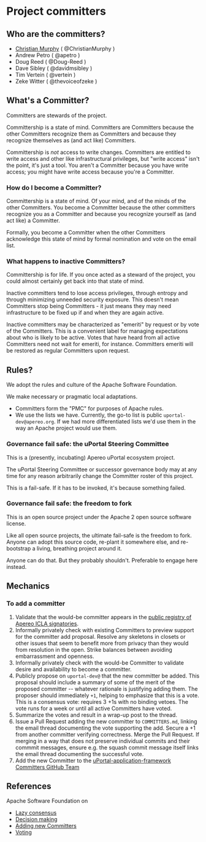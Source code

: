 # Project committers

## Who are the committers?

+ [Christian Murphy][Christian Murphy committer election record] ( @ChristianMurphy )
+ Andrew Petro ( @apetro )
+ Doug Reed ( @Doug-Reed )
+ Dave Sibley ( @davidmsibley )
+ Tim Vertein ( @vertein )
+ Zeke Witter ( @thevoiceofzeke )

## What's a Committer?

Committers are stewards of the project.

Committership is a state of mind. Committers are Committers because the other Committers recognize them as Committers and because they recognize themselves as (and act like) Committers.

Committership is *not* access to write changes. Committers are entitled to write access and other like infrastructural privileges, but "write access" isn't the point, it's just a tool. You aren't a Committer because you have write access; you might have write access because you're a Committer.

### How do I become a Committer?

Committership is a state of mind. Of your mind, and of the minds of the other Committers. You become a Committer because the other committers recognize you as a Committer and because you recognize yourself as (and act like) a Committer.

Formally, you become a Committer when the other Committers acknowledge this state of mind by formal nomination and vote on the email list.

### What happens to inactive Committers?

Committership is for life. If you once acted as a steward of the project, you could almost certainly get back into that state of mind.

Inactive committers tend to lose access privileges, through entropy and through minimizing unneeded security exposure. This doesn't mean Committers stop being Committers - it just means they may need infrastructure to be fixed up if and when they are again active.

Inactive committers may be characterized as "emeriti" by request or by vote of the Committers. This is a convenient label for managing expectations about who is likely to be active. Votes that have heard from all active Committers need not wait for emeriti, for instance. Committers emeriti will be restored as regular Committers upon request.

## Rules?

We adopt the rules and culture of the Apache Software Foundation.

We make necessary or pragmatic local adaptations.

+ Committers form the "PMC" for purposes of Apache rules.
+ We use the lists we have. Currently, the go-to list is public  `uportal-dev@apereo.org`. If we had more differentiated lists we'd use them in the way an Apache project would use them.

### Governance fail safe: the uPortal Steering Committee

This is a (presently, incubating) Apereo uPortal ecosystem project.

The uPortal Steering Committee or successor governance body may at any time for any reason arbitrarily change the Committer roster of this project.

This is a fail-safe. If it has to be invoked, it's because something failed.

### Governance fail safe: the freedom to fork

This is an open source project under the Apache 2 open source software license.

Like all open source projects, the ultimate fail-safe is the freedom to fork. Anyone can adopt this source code, re-plant it somewhere else, and re-bootstrap a living, breathing project around it.

Anyone can do that. But they probably shouldn't. Preferable to engage here instead.

## Mechanics

### To add a committer

1. Validate that the would-be committer appears in the [public registry of Apereo ICLA signatories][].
2. Informally privately check with existing Committers to preview support for the committer add proposal. Resolve any skeletons in closets or other issues that seem to benefit more from privacy than they would from resolution in the open. Strike balances between avoiding embarrassment and openness.
3. Informally privately check with the would-be Committer to validate desire and availability to become a committer.
4. Publicly propose on `uportal-dev@` that the new committer be added. This proposal should include a summary of some of the merit of the proposed committer -- whatever rationale is justifying adding them. The proposer should immediately `+1`, helping to emphasize that this is a vote. This is a consensus vote: requires 3 +1s with no binding vetoes. The vote runs for a week or until all active Committers have voted.
5. Summarize the votes and result in a wrap-up post to the thread.
6. Issue a Pull Request adding the new committer to `COMMITTERS.md`, linking the email thread documenting the vote supporting the add. Secure a +1 from another committer verifying correctness. Merge the Pull Request. If merging in a way that does not preserve individual commits and their commmit messages, ensure e.g. the squash commit message itself links the email thread documenting the successful vote.
7. Add the new Committer to the [uPortal-application-framework Committers GitHub Team][]

## References

Apache Software Foundation on

+ [Lazy consensus](https://community.apache.org/committers/lazyConsensus.html)
+ [Decision making](https://community.apache.org/committers/decisionMaking.html)
+ [Adding new Committers](https://community.apache.org/newcommitter.html)
+ [Voting](https://community.apache.org/committers/voting.html)

[public registry of Apereo ICLA signatories]: http://licensing.apereo.org/
[uPortal-application-framework Committers GitHub team]: https://github.com/orgs/uPortal-Project/teams/uportal-app-framework-committers

[Christian Murphy committer election record]: https://groups.google.com/a/apereo.org/d/msg/uportal-dev/qcl7cyVWCDU/Z_mUyIXBAQAJ
